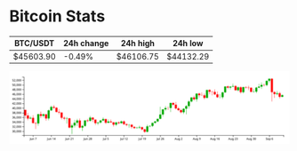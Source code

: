 # Bitcoin Stats

BTC/USDT|24h change|24h high|24h low|
|---|---|---|---|
|$45603.90|-0.49%|$46106.75|$44132.29|

<img src="./chart.svg">
